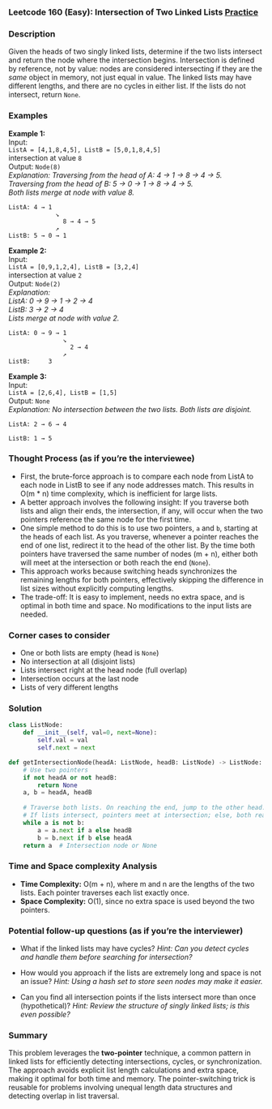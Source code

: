 ### Leetcode 160 (Easy): Intersection of Two Linked Lists [Practice](https://leetcode.com/problems/intersection-of-two-linked-lists)

### Description  
Given the heads of two singly linked lists, determine if the two lists intersect and return the node where the intersection begins. Intersection is defined by reference, not by value: nodes are considered intersecting if they are the *same* object in memory, not just equal in value. The linked lists may have different lengths, and there are no cycles in either list. If the lists do not intersect, return `None`.

### Examples  

**Example 1:**  
Input:  
`ListA = [4,1,8,4,5], ListB = [5,0,1,8,4,5]`  
intersection at value `8`  
Output: `Node(8)`  
*Explanation: Traversing from the head of A: 4 → 1 → 8 → 4 → 5.  
Traversing from the head of B: 5 → 0 → 1 → 8 → 4 → 5.  
Both lists merge at node with value 8.*

``` 
ListA: 4 → 1
             ↘
               8 → 4 → 5
             ↗
ListB: 5 → 0 → 1
```

**Example 2:**  
Input:  
`ListA = [0,9,1,2,4], ListB = [3,2,4]`  
intersection at value `2`  
Output: `Node(2)`  
*Explanation:  
ListA: 0 → 9 → 1 → 2 → 4  
ListB: 3 → 2 → 4  
Lists merge at node with value 2.*

```
ListA: 0 → 9 → 1
               ↘
                 2 → 4
               ↗
ListB:     3
```

**Example 3:**  
Input:  
`ListA = [2,6,4], ListB = [1,5]`  
Output: `None`  
*Explanation: No intersection between the two lists. Both lists are disjoint.*

```
ListA: 2 → 6 → 4

ListB: 1 → 5
```

### Thought Process (as if you’re the interviewee)  
- First, the brute-force approach is to compare each node from ListA to each node in ListB to see if any node addresses match. This results in O(m \* n) time complexity, which is inefficient for large lists.
- A better approach involves the following insight: If you traverse both lists and align their ends, the intersection, if any, will occur when the two pointers reference the same node for the first time.
- One simple method to do this is to use two pointers, `a` and `b`, starting at the heads of each list. As you traverse, whenever a pointer reaches the end of one list, redirect it to the head of the other list. By the time both pointers have traversed the same number of nodes (m + n), either both will meet at the intersection or both reach the end (`None`).
- This approach works because switching heads synchronizes the remaining lengths for both pointers, effectively skipping the difference in list sizes without explicitly computing lengths.
- The trade-off: It is easy to implement, needs no extra space, and is optimal in both time and space. No modifications to the input lists are needed.

### Corner cases to consider  
- One or both lists are empty (head is `None`)
- No intersection at all (disjoint lists)
- Lists intersect right at the head node (full overlap)
- Intersection occurs at the last node
- Lists of very different lengths

### Solution

```python
class ListNode:
    def __init__(self, val=0, next=None):
        self.val = val
        self.next = next

def getIntersectionNode(headA: ListNode, headB: ListNode) -> ListNode:
    # Use two pointers
    if not headA or not headB:
        return None
    a, b = headA, headB
    
    # Traverse both lists. On reaching the end, jump to the other head.
    # If lists intersect, pointers meet at intersection; else, both reach None.
    while a is not b:
        a = a.next if a else headB
        b = b.next if b else headA
    return a  # Intersection node or None
```

### Time and Space complexity Analysis  

- **Time Complexity:** O(m + n), where m and n are the lengths of the two lists. Each pointer traverses each list exactly once.
- **Space Complexity:** O(1), since no extra space is used beyond the two pointers.

### Potential follow-up questions (as if you’re the interviewer)  

- What if the linked lists may have cycles?
  *Hint: Can you detect cycles and handle them before searching for intersection?*

- How would you approach if the lists are extremely long and space is not an issue?
  *Hint: Using a hash set to store seen nodes may make it easier.*

- Can you find all intersection points if the lists intersect more than once (hypothetical)?
  *Hint: Review the structure of singly linked lists; is this even possible?*

### Summary
This problem leverages the **two-pointer** technique, a common pattern in linked lists for efficiently detecting intersections, cycles, or synchronization. The approach avoids explicit list length calculations and extra space, making it optimal for both time and memory. The pointer-switching trick is reusable for problems involving unequal length data structures and detecting overlap in list traversal.